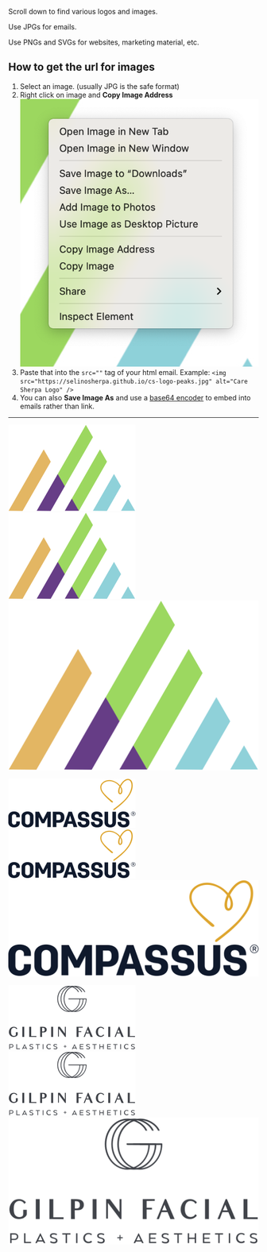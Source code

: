Scroll down to find various logos and images.

Use JPGs for emails.

Use PNGs and SVGs for websites, marketing material, etc.

## How to get the url for images

1. Select an image. (usually JPG is the safe format)
2. Right click on image and **Copy Image Address**
   ![alt text](menu.png)
3. Paste that into the `src=""` tag of your html email. Example: `<img src="https://selinosherpa.github.io/cs-logo-peaks.jpg" alt="Care Sherpa Logo" />`
4. You can also **Save Image As** and use a [base64 encoder](https://www.base64encoder.io/image-to-base64-converter/) to embed into emails rather than link.

---

![alt text](cs-logo-peaks.jpg)
![alt text](cs-logo-peaks.png)
![alt text](cs-logo-peaks.svg)

![alt text](compassus-logo.jpg)
![alt text](compassus-logo.png)
![alt text](compassus-logo.svg)

![alt text](gilpin-logo.jpg)
![alt text](gilpin-logo.png)
![alt text](gilpin-logo.svg)
